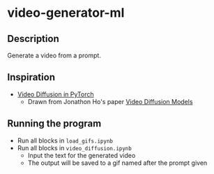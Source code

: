 # video-generator-ml

## Description
Generate a video from a prompt.

## Inspiration
* [Video Diffusion in PyTorch](https://github.com/lucidrains/video-diffusion-pytorch)
  * Drawn from Jonathon Ho's paper [Video Diffusion Models](https://arxiv.org/abs/2204.03458)

## Running the program

* Run all blocks in `load_gifs.ipynb`
* Run all blocks in `video_diffusion.ipynb`
  * Input the text for the generated video
  * The output will be saved to a gif named after the prompt given
